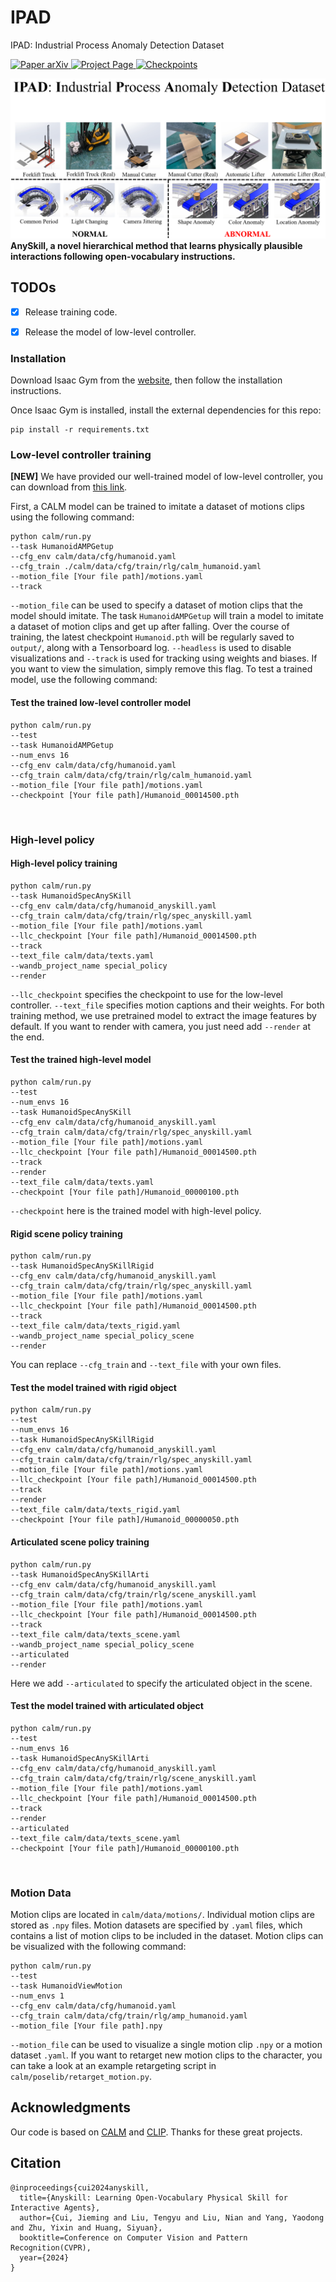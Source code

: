 # IPAD

IPAD: Industrial Process Anomaly Detection Dataset

<p align="left">
    <a href='https://arxiv.org/abs/2404.15033'>
      <img src='https://img.shields.io/badge/Paper-arXiv-red?style=plastic&logo=arXiv&logoColor=red' alt='Paper arXiv'>
    </a>
    <a href='https://ljf1113.github.io/IPAD_VAD'>
      <img src='https://img.shields.io/badge/Project-Page-blue?style=plastic&logo=Google%20chrome&logoColor=blue' alt='Project Page'>
    </a>
    <a href='https://drive.google.com/file/d/1SwSScNzhzE6t8N9JxK843SsqthmFdZIv/view?usp=drive_link'>
      <img src='https://img.shields.io/badge/Data-Dataset-green?style=plastic&logo=Google%20Drive&logoColor=green' alt='Checkpoints'>
    </a>
</p>

[//]: # (<video src="page.mp4" controls="controls" width="1080" height="720"></video>)
![](assets/teaser.png)
**AnySkill, a novel hierarchical method that learns physically plausible interactions following open-vocabulary instructions.**

[//]: # (## Introduction)
[//]: # (![]&#40;assets/model.png&#41;)


## TODOs
- [x] Release training code.
- [x] Release the model of low-level controller.


### Installation

Download Isaac Gym from the [website](https://developer.nvidia.com/isaac-gym), then
follow the installation instructions.

Once Isaac Gym is installed, install the external dependencies for this repo:

```
pip install -r requirements.txt
```

### Low-level controller training

**[NEW]** We have provided our well-trained model of low-level controller, you can download from [this link](https://drive.google.com/file/d/1jeFta3iTT7E_m43GpC35FPtE9PdIxdcX/view?usp=sharing).


First, a CALM model can be trained to imitate a dataset of motions clips using the following command:
```
python calm/run.py
--task HumanoidAMPGetup
--cfg_env calm/data/cfg/humanoid.yaml
--cfg_train ./calm/data/cfg/train/rlg/calm_humanoid.yaml
--motion_file [Your file path]/motions.yaml
--track
```
`--motion_file` can be used to specify a dataset of motion clips that the model should imitate. 
The task `HumanoidAMPGetup` will train a model to imitate a dataset of motion clips and get up after falling.
Over the course of training, the latest checkpoint `Humanoid.pth` will be regularly saved to `output/`,
along with a Tensorboard log. `--headless` is used to disable visualizations and `--track` is used for tracking using weights and biases. If you want to view the
simulation, simply remove this flag. To test a trained model, use the following command:

#### Test the trained low-level controller model
```
python calm/run.py
--test
--task HumanoidAMPGetup
--num_envs 16
--cfg_env calm/data/cfg/humanoid.yaml
--cfg_train calm/data/cfg/train/rlg/calm_humanoid.yaml
--motion_file [Your file path]/motions.yaml
--checkpoint [Your file path]/Humanoid_00014500.pth
```
&nbsp;

### High-level policy

#### High-level policy training
```
python calm/run.py
--task HumanoidSpecAnySKill
--cfg_env calm/data/cfg/humanoid_anyskill.yaml
--cfg_train calm/data/cfg/train/rlg/spec_anyskill.yaml
--motion_file [Your file path]/motions.yaml
--llc_checkpoint [Your file path]/Humanoid_00014500.pth
--track
--text_file calm/data/texts.yaml
--wandb_project_name special_policy
--render
```
`--llc_checkpoint` specifies the checkpoint to use for the low-level controller. `--text_file` specifies motion captions and their weights.
For both training method, we use pretrained model to extract the image features by default. If you want to render with camera, you just need add `--render` at the end.

#### Test the trained high-level model
```
python calm/run.py 
--test
--num_envs 16
--task HumanoidSpecAnySKill
--cfg_env calm/data/cfg/humanoid_anyskill.yaml
--cfg_train calm/data/cfg/train/rlg/spec_anyskill.yaml
--motion_file [Your file path]/motions.yaml
--llc_checkpoint [Your file path]/Humanoid_00014500.pth
--track
--render
--text_file calm/data/texts.yaml
--checkpoint [Your file path]/Humanoid_00000100.pth
```
`--checkpoint` here is the trained model with high-level policy.


#### Rigid scene policy training
```
python calm/run.py
--task HumanoidSpecAnySKillRigid
--cfg_env calm/data/cfg/humanoid_anyskill.yaml
--cfg_train calm/data/cfg/train/rlg/spec_anyskill.yaml
--motion_file [Your file path]/motions.yaml
--llc_checkpoint [Your file path]/Humanoid_00014500.pth
--track
--text_file calm/data/texts_rigid.yaml
--wandb_project_name special_policy_scene
--render
```
You can replace `--cfg_train` and `--text_file` with your own files.

#### Test the model trained with rigid object

```
python calm/run.py 
--test
--num_envs 16
--task HumanoidSpecAnySKillRigid
--cfg_env calm/data/cfg/humanoid_anyskill.yaml
--cfg_train calm/data/cfg/train/rlg/spec_anyskill.yaml
--motion_file [Your file path]/motions.yaml
--llc_checkpoint [Your file path]/Humanoid_00014500.pth
--track
--render
--text_file calm/data/texts_rigid.yaml
--checkpoint [Your file path]/Humanoid_00000050.pth
```


#### Articulated scene policy training
```
python calm/run.py
--task HumanoidSpecAnySKillArti
--cfg_env calm/data/cfg/humanoid_anyskill.yaml
--cfg_train calm/data/cfg/train/rlg/scene_anyskill.yaml
--motion_file [Your file path]/motions.yaml
--llc_checkpoint [Your file path]/Humanoid_00014500.pth
--track
--text_file calm/data/texts_scene.yaml
--wandb_project_name special_policy_scene
--articulated
--render
```
Here we add `--articulated` to specify the articulated object in the scene.


#### Test the model trained with articulated object
```
python calm/run.py 
--test
--num_envs 16
--task HumanoidSpecAnySKillArti
--cfg_env calm/data/cfg/humanoid_anyskill.yaml
--cfg_train calm/data/cfg/train/rlg/scene_anyskill.yaml
--motion_file [Your file path]/motions.yaml
--llc_checkpoint [Your file path]/Humanoid_00014500.pth
--track
--render
--articulated
--text_file calm/data/texts_scene.yaml
--checkpoint [Your file path]/Humanoid_00000100.pth
```
&nbsp;

[//]: # (### AMP)

[//]: # ()
[//]: # (We also provide an implementation of [Adversarial Motion Priors]&#40;https://xbpeng.github.io/projects/AMP/index.html&#41;.)

[//]: # (A model can be trained to imitate a given reference motion using the following command:)

[//]: # (```)

[//]: # (python calm/run.py --task HumanoidAMP --cfg_env calm/data/cfg/humanoid_sword_shield.yaml --cfg_train calm/data/cfg/train/rlg/amp_humanoid.yaml --motion_file calm/data/motions/reallusion_sword_shield/sword_shield/RL_Avatar_Atk_2xCombo01_Motion.npy --headless  --track)

[//]: # (```)

[//]: # (The trained model can then be tested with:)

[//]: # (```)

[//]: # (python calm/run.py --test --task HumanoidAMP --num_envs 16 --cfg_env calm/data/cfg/humanoid_sword_shield.yaml --cfg_train calm/data/cfg/train/rlg/amp_humanoid.yaml --motion_file calm/data/motions/reallusion_sword_shield/sword_shield/RL_Avatar_Atk_2xCombo01_Motion.npy --checkpoint [path_to_amp_checkpoint])

[//]: # (```)

[//]: # ()
[//]: # (&nbsp;)

### Motion Data

Motion clips are located in `calm/data/motions/`. Individual motion clips are stored as `.npy` files. Motion datasets are specified by `.yaml` files, which contains a list of motion clips to be included in the dataset. Motion clips can be visualized with the following command:
```
python calm/run.py
--test
--task HumanoidViewMotion
--num_envs 1
--cfg_env calm/data/cfg/humanoid.yaml
--cfg_train calm/data/cfg/train/rlg/amp_humanoid.yaml
--motion_file [Your file path].npy
```

`--motion_file` can be used to visualize a single motion clip `.npy` or a motion dataset `.yaml`.
If you want to retarget new motion clips to the character, you can take a look at an example retargeting script in `calm/poselib/retarget_motion.py`.


## Acknowledgments
Our code is based on [CALM](https://github.com/NVlabs/CALM) and [CLIP](https://github.com/openai/CLIP). Thanks for these great projects.

## Citation
```text
@inproceedings{cui2024anyskill,
  title={Anyskill: Learning Open-Vocabulary Physical Skill for Interactive Agents},
  author={Cui, Jieming and Liu, Tengyu and Liu, Nian and Yang, Yaodong and Zhu, Yixin and Huang, Siyuan},
  booktitle=Conference on Computer Vision and Pattern Recognition(CVPR),
  year={2024}
}
```
